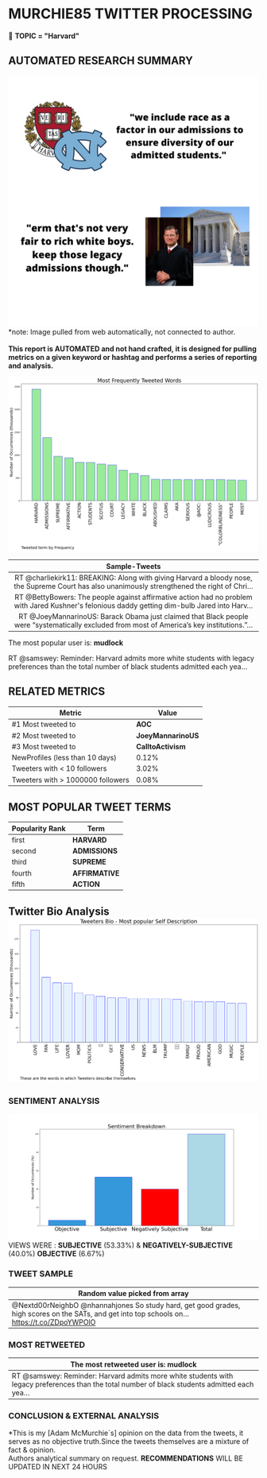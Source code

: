 # MURCHIE85 TWITTER PROCESSING 
&#x1F34E; **TOPIC = "Harvard"**

## AUTOMATED RESEARCH SUMMARY

![image](assets/2023-06-29hashtagImage.png)*note: Image pulled from web automatically, not connected to author.
<br></br>
<b> This report is AUTOMATED and not hand crafted, it is designed for pulling metrics on a given keyword or hashtag and performs a series of reporting and analysis.</b>



![image](assets/2023-06-29TWEETS.png)



|                **Sample-Tweets**        |
| :-------------: |
| RT @charliekirk11: BREAKING: Along with giving Harvard a bloody nose, the Supreme Court has also unanimously strengthened the right of Chri… |
| RT @BettyBowers: The people against affirmative action had no problem with Jared Kushner's felonious daddy getting dim-bulb Jared into Harv… |
| RT @JoeyMannarinoUS: Barack Obama just claimed that Black people were “systematically excluded from most of America’s key institutions.”… |

The most popular user is: **mudlock**
<div class="alert alert-block alert-danger"> RT @samswey: Reminder: Harvard admits more white students with legacy preferences than the total number of black students admitted each yea…</div>

## RELATED METRICS<br>
| Metric | Value |
| ------------- | ------------- |
| #1 Most tweeted to  | **AOC** |
| #2 Most tweeted to  | **JoeyMannarinoUS** |
| #3 Most tweeted to  | **CalltoActivism** |
| NewProfiles (less than 10 days) | 0.12%  |
| Tweeters with < 10 followers  | 3.02%|
| Tweeters with > 1000000 followers  | 0.08%  |



## MOST POPULAR TWEET TERMS 


| Popularity Rank  | Term |
| ------------- | ------------- |
| first  | **HARVARD**  |
| second  | **ADMISSIONS**  |
| third  | **SUPREME** |
| fourth  | **AFFIRMATIVE**  |
| fifth  | **ACTION**  |


## Twitter Bio Analysis![image](assets/2023-06-29BIO.png)
### SENTIMENT ANALYSIS
![image](assets/2023-06-29sentiment.png)
VIEWS WERE : **SUBJECTIVE**  (53.33%) & **NEGATIVELY-SUBJECTIVE** (40.0%) **OBJECTIVE** (6.67%)

### TWEET SAMPLE 
| Random value picked from array |
| ------------- |
|@Nextd00rNeighbO @nhannahjones So study hard, get good grades, high scores on the SATs, and get into top schools on… https://t.co/ZDpoYWPOlO |

### MOST RETWEETED 

| The most retweeted user is: **mudlock**  |
| ------------- |
| RT @samswey: Reminder: Harvard admits more white students with legacy preferences than the total number of black students admitted each yea… |

### CONCLUSION & EXTERNAL ANALYSIS

*This is my [Adam McMurchie`s] opinion on the data from the tweets, it serves as no objective truth.Since the tweets themselves are a mixture of fact & opinion.<br>
Authors analytical summary on request.
**RECOMMENDATIONS** WILL BE UPDATED IN NEXT  24 HOURS <br>